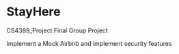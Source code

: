 # StayHere
CS4389_Project Final Group Project 

Implement a Mock Airbnb and implement security features 


